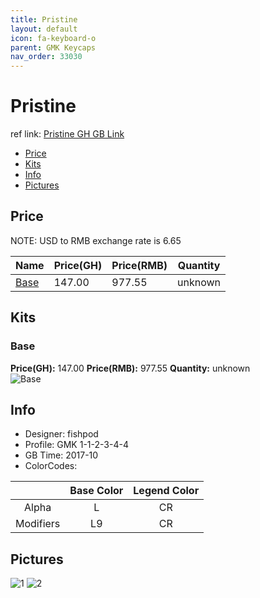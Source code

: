 ```yaml
---
title: Pristine
layout: default
icon: fa-keyboard-o
parent: GMK Keycaps
nav_order: 33030
---
```


# Pristine

ref link: [Pristine GH GB Link]()

* [Price](#price)
* [Kits](#kits)
* [Info](#info)
* [Pictures](#pictures)


## Price  
NOTE: USD to RMB exchange rate is 6.65

| Name          | Price(GH)    |  Price(RMB) | Quantity |
| ------------- | ------------ |  ---------- | -------- |
|[Base](#base)|147.00|977.55|unknown|


## Kits
### Base
**Price(GH):** 147.00    **Price(RMB):** 977.55    **Quantity:** unknown  
<img src="{{ 'assets/images/gmk-keycaps/pristine/kits_pics/base.png' | relative_url }}" alt="Base" class="image featured">


## Info
* Designer: fishpod
* Profile: GMK 1-1-2-3-4-4
* GB Time: 2017-10
* ColorCodes: 

| |Base Color     | Legend Color
| :-------------: | :-------------: | :------------:
|Alpha|L|CR
|Modifiers|L9|CR


## Pictures
<img src="{{ 'assets/images/gmk-keycaps/pristine/rendering_pics/1.jpg' | relative_url }}" alt="1" class="image featured">
<img src="{{ 'assets/images/gmk-keycaps/pristine/rendering_pics/2.jpg' | relative_url }}" alt="2" class="image featured">
